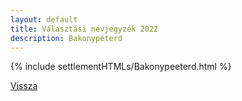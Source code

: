 ```yaml
---
layout: default
title: Választási névjegyzék 2022
description: Bakonypéterd
---
```


{% include settlementHTMLs/Bakonypeeterd.html %}

[Vissza](./)